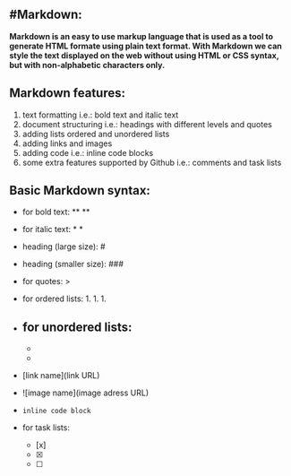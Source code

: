 #Markdown:
-----------
**Markdown is an easy to use markup language that is used as a tool to generate HTML formate using plain text format.
With Markdown we can style the text displayed on the web without using HTML or CSS syntax, but with non-alphabetic characters only.**


## Markdown features:
1.  text formatting
   i.e.: bold text and italic text
2. document structuring
  i.e.: headings with different levels and quotes 
3. adding lists
  ordered and unordered lists
4. adding links and images
5. adding code
  i.e.: inline code blocks
6. some extra features supported by Github
  i.e.: comments and task lists

## Basic Markdown syntax:

- for bold text: ** **
- for italic text: * *
- heading (large size): #
- heading (smaller size): ###
- for quotes: >
- for ordered lists:
    1.
    1.
    1.
    
- for unordered lists:
    -
    -
    -
    
- \[link name](link URL)
- \![image name]\(image adress URL)
- `inline code block`
- for task lists:
   - [x]
   - [x]
   - [ ]
